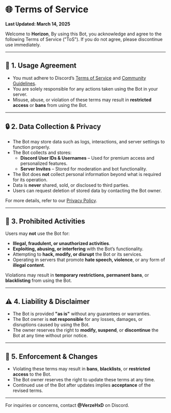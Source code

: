 # 🌐 **Terms of Service**

**Last Updated: March 14, 2025**

Welcome to **Horizon**, By using this Bot, you acknowledge and agree to the following Terms of Service ("ToS"). If you do not agree, please discontinue use immediately.

---

## 📜 **1. Usage Agreement**

- You must adhere to Discord’s [Terms of Service](https://discord.com/terms) and [Community Guidelines](https://discord.com/guidelines).
- You are solely responsible for any actions taken using the Bot in your server.
- Misuse, abuse, or violation of these terms may result in **restricted access** or **bans** from using the Bot.

---

## 🔒 **2. Data Collection & Privacy**

- The Bot may store data such as logs, interactions, and server settings to function properly.
- The Bot collects and stores:
  - **Discord User IDs & Usernames** – Used for premium access and personalized features.
  - **Server Invites** – Stored for moderation and bot functionality.
- The Bot does **not** collect personal information beyond what is required for its operation.
- Data is **never** shared, sold, or disclosed to third parties.
- Users can request deletion of stored data by contacting the Bot owner.

For more details, refer to our [Privacy Policy](#privacy-policy).

---

## 🚫 **3. Prohibited Activities**

Users may **not** use the Bot for:
- **Illegal, fraudulent, or unauthorized activities**.
- **Exploiting, abusing, or interfering** with the Bot’s functionality.
- Attempting to **hack, modify, or disrupt** the Bot or its services.
- Operating in servers that promote **hate speech, violence**, or any form of **illegal content**.

Violations may result in **temporary restrictions, permanent bans**, or **blacklisting** from using the Bot.

---

## ⚠️ **4. Liability & Disclaimer**

- The Bot is provided **"as is"** without any guarantees or warranties.
- The Bot owner is **not responsible** for any losses, damages, or disruptions caused by using the Bot.
- The owner reserves the right to **modify, suspend**, or **discontinue** the Bot at any time without prior notice.

---

## 🔄 **5. Enforcement & Changes**

- Violating these terms may result in **bans**, **blacklists**, or **restricted access** to the Bot.
- The Bot owner reserves the right to update these terms at any time.
- Continued use of the Bot after updates implies **acceptance** of the revised terms.

---

For inquiries or concerns, contact **@VerzeHxD** on Discord.
